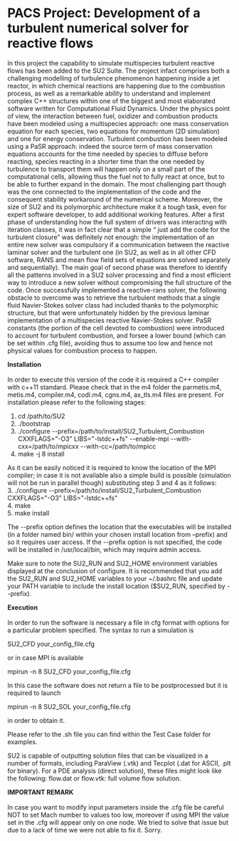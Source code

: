 # PACS Project: Development of a turbulent numerical solver for reactive flows

In this project the capability to simulate multispecies turbulent reactive flows has been added to the SU2 Suite. The project infact comprises both a challenging modelling of turbulence phenomenon happening inside a jet reactor, in which chemical reactions are happening due to the combustion process, as well as a remarkable ability to understand and implement complex C++ structures within one of the biggest and most elaborated software written for Computational Fluid Dynamics. Under the physics point of view, the interaction between fuel, oxidizer and combustion products have been modeled using a multispecies approach: one mass conservation equation for each species, two equations for momentum (2D simulation) and one for energy conservation. Turbulent combustion has been modeled using a PaSR approach: indeed the source term of mass conservation equations accounts for the time needed by species to diffuse before reacting, species reacting in a shorter time than the one needed by turbulence to transport them will happen only on a small part of the computational cells, allowing thus the fuel not to fully react at once, but to be able to further expand in the domain. The most challenging part though was the one connected to the implementation of the code and the consequent stability workaround of the numerical scheme. Moreover, the size of SU2 and its polymorphic architecture make it a tough task, even for expert software developer, to add additional working features. After a first phase of understanding how the full system of drivers was interacting with iteration classes, it was in fact clear that a simple “ just add the code for the turbulent closure” was definitely not enough: the implementation of an entire new solver was compulsory if a communication between the reactive laminar solver and the turbulent one (in SU2, as well as in all other CFD software, RANS and mean flow field sets of equations are solved separately and sequentially). The main goal of second phase was therefore to identify all the patterns involved in a SU2 solver processing and find a most efficient way to introduce a new solver without compromising the full structure of the code. Once successfully implemented a reactive-rans solver, the following obstacle to overcome was to retrieve the turbulent methods that a single fluid Navier-Stokes solver class had included thanks to the polymorphic structure, but that were unfortunately hidden by the previous laminar implementation of a multispecies reactive Navier-Stokes solver. PaSR constants (the portion of the cell devoted to combustion) were introduced to account for turbulent combustion, and forsee a lower bound (which can be set within .cfg file), avoiding thus to assume too low and hence not physical values for combustion process to happen.

**Installation** \
\
In order to execute this version of the code it is required a C++ compiler with c++11 standard.
Please check that in the m4 folder the parmetis.m4, metis.m4, compiler.m4, codi.m4, cgns.m4, ax_tls.m4 files are present.
For installation please refer to the following stages:
  1. cd /path/to/SU2
  2. ./bootstrap
  3. ./configure --prefix=/path/to/install/SU2_Turbulent_Combustion CXXFLAGS="-O3" LIBS="-lstdc++fs" --enable-mpi --with-cxx=/path/to/mpicxx --with-cc=/path/to/mpicc
  4. make -j 8 install

 As it can be easily noticed it is required to know the location of the MPI compiler; in case it is not available also a simple build is possible (simulation will not be run in parallel though) substituting step 3 and 4 as it follows:\
  3. ./configure --prefix=/path/to/install/SU2_Turbulent_Combustion CXXFLAGS="-O3" LIBS="-lstdc++fs"\
  4. make\
  5. make install

The --prefix option defines the location that the executables will be installed (in a folder named bin/ within your chosen install location from –prefix) and so it requires user access. If the --prefix option is not specified, the code will be installed in /usr/local/bin, which may require admin access.

Make sure to note the SU2_RUN and SU2_HOME environment variables displayed at the conclusion of configure. It is recommended that you add the SU2_RUN and SU2_HOME variables to your ~/.bashrc file and update your PATH variable to include the install location ($SU2_RUN, specified by --prefix).

**Execution** \
\
In order to run the software is necessary a file in cfg format with options for a particular problem specified.
The syntax to run a simulation is

SU2_CFD your_config_file.cfg

or in case MPI is available

mpirun -n 8 SU2_CFD your_config_file.cfg

In this case the software does not return a file to be postprocessed but it is required to launch

mpirun -n 8 SU2_SOL your_config_file.cfg

in order to obtain it.

Please refer to the .sh file you can find within the Test Case folder for examples.

SU2 is capable of outputting solution files that can be visualized in a number of formats, including ParaView (.vtk) and Tecplot (.dat for ASCII, .plt for binary).
For a PDE analysis (direct solution), these files might look like the following:
  flow.dat or flow.vtk: full volume flow solution.

**IMPORTANT REMARK**\
\
In case you want to modify input parameters inside the .cfg file be careful NOT to set Mach number to values too low, moreover if using MPI
the value set in the .cfg will appear only on one node. We tried to solve that issue but due to a lack of time we were not able to fix it.
Sorry.
